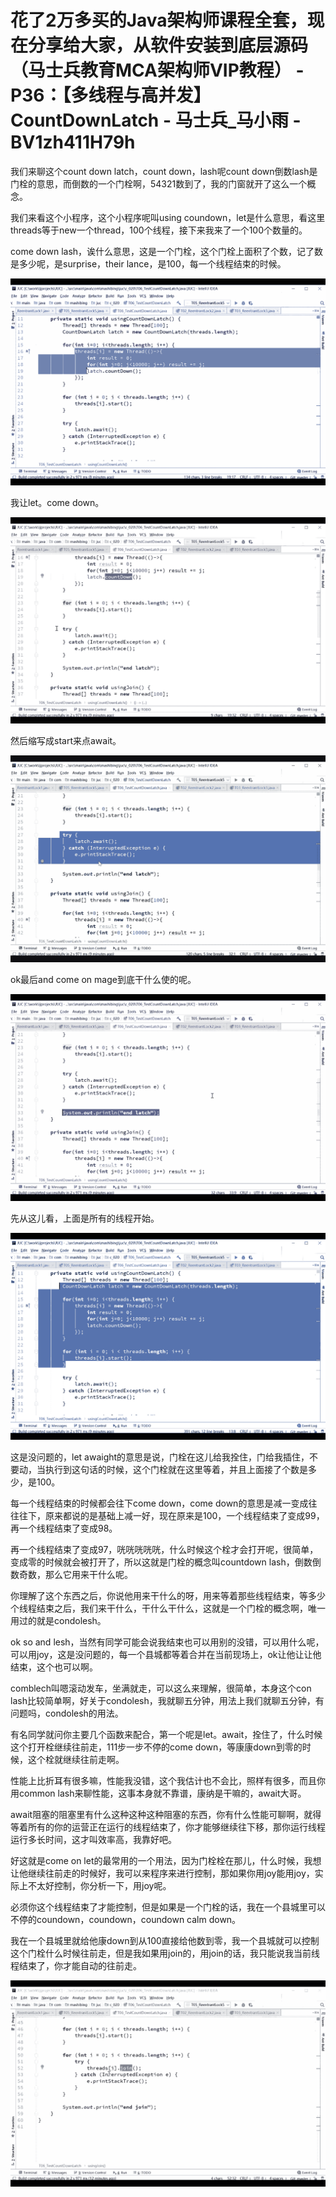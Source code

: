 # 花了2万多买的Java架构师课程全套，现在分享给大家，从软件安装到底层源码（马士兵教育MCA架构师VIP教程） - P36：【多线程与高并发】CountDownLatch - 马士兵_马小雨 - BV1zh411H79h

我们来聊这个count down latch，count down，lash呢count down倒数lash是门栓的意思，而倒数的一个门栓啊，54321数到了，我的门窗就开了这么一个概念。

我们来看这个小程序，这个小程序呢叫using coundown，let是什么意思，看这里threads等于new一个thread，100个线程，接下来我来了一个100个数量的。

come down lash，诶什么意思，这是一个门栓，这个门栓上面积了个数，记了数是多少呢，是surprise，their lance，是100，每一个线程结束的时候。



![](img/38488fd2311e55d716619912561068dd_1.png)

我让let。come down。

![](img/38488fd2311e55d716619912561068dd_3.png)

然后缩写成start来点await。

![](img/38488fd2311e55d716619912561068dd_5.png)

ok最后and come on mage到底干什么使的呢。

![](img/38488fd2311e55d716619912561068dd_7.png)

先从这儿看，上面是所有的线程开始。

![](img/38488fd2311e55d716619912561068dd_9.png)

这是没问题的，let awaight的意思是说，门栓在这儿给我拴住，门给我插住，不要动，当执行到这句话的时候，这个门栓就在这里等着，并且上面接了个数是多少，是100。

每一个线程结束的时候都会往下come down，come down的意思是减一变成往往往下，原来都说的是基础上减一好，现在原来是100，一个线程结束了变成99，再一个线程结束了变成98。

再一个线程结束了变成97，咣咣咣咣咣，什么时候这个栓才会打开呢，很简单，变成零的时候就会被打开了，所以这就是门栓的概念叫countdown lash，倒数倒数奇数，那么它用来干什么呢。

你理解了这个东西之后，你说他用来干什么的呀，用来等着那些线程结束，等多少个线程结束之后，我们来干什么，干什么干什么，这就是一个门栓的概念啊，唯一用过的就是condolesh。

ok so and lesh，当然有同学可能会说我结束也可以用别的没错，可以用什么呢，可以用joy，这是没问题的，每一个县城都等着合并在当前现场上，ok让他让让他结束，这个也可以啊。

comblech叫嗯滚动发车，坐满就走，可以这么来理解，很简单，本身这个con lash比较简单啊，好关于condolesh，我就聊五分钟，用法上我们就聊五分钟，有问题吗，condolesh的用法。

有名同学就问你主要几个函数来配合，第一个呢是let。await，拴住了，什么时候这个打开栓继续往前走，111步一步不停的come down，等康康down到零的时候，这个栓就继续往前走啊。

性能上比折耳有很多嘛，性能我没错，这个我估计也不会比，照样有很多，而且你用common lash来聊性能，这事本身就不靠谱，康纳是干嘛的，await大哥。

await阻塞的阻塞里有什么这种这种这种阻塞的东西，你有什么性能可聊啊，就得等着所有的你的运营正在运行的线程结束了，你才能够继续往下移，那你运行线程运行多长时间，这才叫效率高，我靠好吧。

好这就是come on let的最常用的一个用法，因为门栓栓在那儿，什么时候，我想让他继续往前走的时候好，我可以来程序来进行控制，那如果你用joy能用joy，实际上不太好控制，你分析一下，用joy呢。

必须你这个线程结束了才能控制，但是如果是一个门栓的话，我在一个县城里可以不停的coundown，coundown，coundown calm down。

我在一个县城里就给他康down到从100直接给他数到零，我一个县城就可以控制这个门栓什么时候往前走，但是我如果用join的，用join的话，我只能说我当前线程结束了，你才能自动的往前走。



![](img/38488fd2311e55d716619912561068dd_11.png)